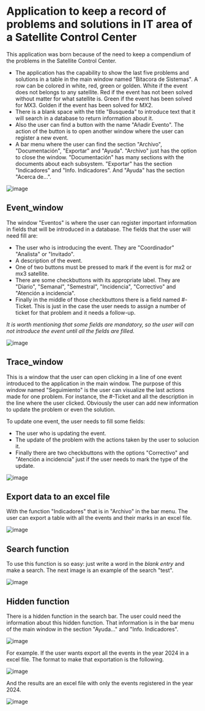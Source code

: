 # Application to keep a record of problems and solutions in IT area of a Satellite Control Center

This application was born because of the need to keep a compendium of the problems in the Satellite Control Center.

* The application has the capability to show the last five problems and solutions in a table in the main window named "Bitacora de Sistemas". A row can be colored in white, red, green or golden. White if the event does not belongs to any satellite. Red if the event has not been solved without matter for what satellite is. Green if the event has been solved for MX3. Golden if the event has been solved for MX2.
* There is a blank space with the title "Busqueda" to introduce text that it will search in a database to return information about it. 
* Also the user can find a button with the name "Añadir Evento". The action of the button is to open another window where the user can register a new event.
* A bar menu where the user can find the section "Archivo", "Documentación", "Exportar" and "Ayuda". "Archivo" just has the option to close the window. "Documentación" has many sections with the documents about each subsystem. "Exportar" has the section "Indicadores" and "Info. Indicadores". And "Ayuda" has the section "Acerca de...".

![image](./extras/Images_readme/indicadores.jpg)

## Event_window

The window "Eventos" is where the user can register important information in fields that will be introduced in a database.
The fields that the user will need fill are:

* The user who is introducing the event. They are "Coordinador" "Analista" or "Invitado".
* A description of the event.
* One of two buttons must be pressed to mark if the event is for mx2 or mx3 satellite.
* There are some checkbuttons with its appropriate label. They are "Diario", "Semanal", "Semestral", "Incidencia", "Correctivo" and "Atención a incidencia".
* Finally in the middle of those checkbuttons there is a field named #-Ticket. This is just in the case the user needs to assign a number of ticket for that problem and it needs a follow-up.

*It is worth mentioning that some fields are mandatory, so the user will can not introduce the event until all the fields are filled.*

![image](./extras/Images_readme/event_window.gif)


## Trace_window

This is a window that the user can open clicking in a line of one event introduced to the application in the main window. The purpose of this window named "Seguimiento" is the user can visualize the last actions made for one problem. For instance, the #-Ticket and all the description in the line where the user clicked. Obviously the user can add new information to update the problem or even the solution. 

To update one event, the user needs to fill some fields:

* The user who is updating the event.
* The update of the problem with the actions taken by the user to solucion it.
* Finally there are two checkbuttons with the options "Correctivo" and "Atención a incidencia" just if the user needs to mark the type of the update.

![image](./extras/Images_readme/trace_window.gif)

## Export data to an excel file

With the function "Indicadores" that is in "Archivo" in the bar menu. The user can export a table with all the events and their marks in an excel file.

![image](./extras/Images_readme/excel.JPG)

## Search function

To use this function is so easy: just write a word in the *blank entry* and make a search. The next image is an example of the search "test".

![image](./extras/Images_readme/search_results.JPG)

## Hidden function

There is a hidden function in the search bar. The user could need the information about this hidden function. That information is in the bar menu of the main window in the section "Ayuda..." and "Info. Indicadores".

![image](./extras/Images_readme/info_indicadores_mb.JPG)

For example. If the user wants export all the events in the year 2024 in a excel file. The format to make that exportation is the following.

![image](./extras/Images_readme/export_by_year.JPG)

And the results are an excel file with only the events registered in the year 2024.

![image](./extras/Images_readme/exportations_2024.jpg)